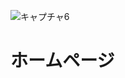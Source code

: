 ![キャプチャ6](https://user-images.githubusercontent.com/70077254/111915736-1de50d80-8abb-11eb-88f7-8d8cf00209aa.PNG)
<h1>ホームページ</h1>
